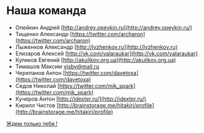 Наша команда
============

- Опейкин Андрей [http://andrey.opeykin.ru](http://andrey.opeykin.ru/)
- Тищенко Александр [https://twitter.com/archaron](https://twitter.com/archaron)
- Лыженков Александр [http://lyzhenkov.ru](http://lyzhenkov.ru)
- Елизаров Алексей [http://vk.com/valaraukar](http://vk.com/valaraukar)
- Куликов Евгений [http://akulikov.org.ua](http://akulikov.org.ua)
- Тимашов Максим  visby@mail.ru
- Черепанов Антон [https://twitter.com/davetoxa](https://twitter.com/davetoxa)
- Седов Николай [https://twitter.com/mik_spark](https://twitter.com/mik_spark)
- Кучеров Антон [http://idexter.ru/](http://idexter.ru/)
- Кирилл Чистов [http://brainstorage.me/hitakiri/profile](http://brainstorage.me/hitakiri/profile)

[Ждем только тебя !](http://yupe.ru/contacts)
